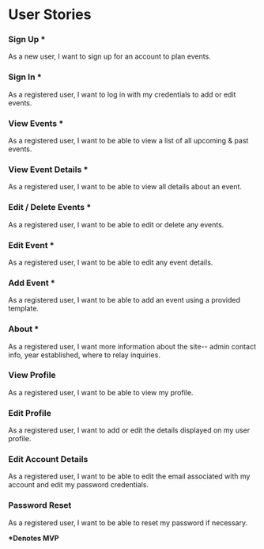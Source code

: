 # User Stories

### Sign Up __*__

As a new user, I want to sign up for an account to plan events.

### Sign In __*__

As a registered user, I want to log in with my credentials to add or edit events.

### View Events __*__
As a registered user, I want to be able to view a list of all upcoming & past events.

### View Event Details __*__
As a registered user, I want to be able to view all details about an event.

### Edit / Delete Events __*__
As a registered user, I want to be able to edit or delete any events.

### Edit Event  __*__
As a registered user, I want to be able to edit any event details.

### Add Event __*__
As a registered user, I want to be able to add an event using a provided template.

### About __*__
As a registered user, I want more information about the site-- admin contact info, year established, where to relay 
inquiries.

### View Profile
As a registered user, I want to be able to view my profile.

### Edit Profile
As a registered user, I want to add or edit the details displayed on my user profile.

### Edit Account Details
As a registered user, I want to be able to edit the email associated with my account and edit my password credentials.

### Password Reset
As a registered user, I want to be able to reset my password if necessary.


__*Denotes MVP__